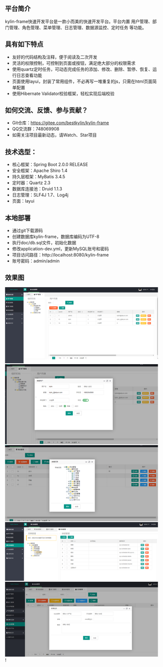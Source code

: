 ## 平台简介
kylin-frame快速开发平台是一款小而美的快速开发平台。平台内置 用户管理、部门管理、角色管理、菜单管理、日志管理、数据源监控、定时任务 等功能。

## 具有如下特点
- 友好的代码结构及注释，便于阅读及二次开发
- 灵活的权限控制，可控制到页面或按钮，满足绝大部分的权限需求
- 使用quartz定时任务，可动态完成任务的添加、修改、删除、暂停、恢复、运行日志查看功能
- 页面使用layui，封装了常用组件，不必再写一堆重复的js，只需在html页面简单配置
- 使用Hibernate Validator校验框架，轻松实现后端校验

## 如何交流、反馈、参与贡献？
- Git仓库：https://gitee.com/bestkylin/kylin-frame
- QQ交流群：748069908
- 如需关注项目最新动态，请Watch、Star项目

## 技术选型：
- 核心框架：Spring Boot 2.0.0 RELEASE
- 安全框架：Apache Shiro 1.4
- 持久层框架：MyBatis 3.4.5
- 定时器：Quartz 2.3
- 数据库连接池：Druid 1.1.3
- 日志管理：SLF4J 1.7、Log4j
- 页面：layui

## 本地部署
- 通过git下载源码
- 创建数据库kylin-frame，数据库编码为UTF-8
- 执行doc/db.sql文件，初始化数据
- 修改application-dev.yml，更新MySQL账号和密码
- 项目访问路径：http://localhost:8080/kylin-frame
- 账号密码：admin/admin

## 效果图
![输入图片说明](kylin-admin/src/main/resources/static/images/user.png "用户管理.png")
![输入图片说明](kylin-admin/src/main/resources/static/images/userAdd.png)
![输入图片说明](kylin-admin/src/main/resources/static/images/role.png)
![输入图片说明](kylin-admin/src/main/resources/static/images/menuScr.png)
![输入图片说明](kylin-admin/src/main/resources/static/images/job.png)
!
